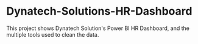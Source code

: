 # Dynatech-Solutions-HR-Dashboard
This project shows Dynatech Solution's Power BI HR Dashboard, and the multiple tools used to clean the data.
